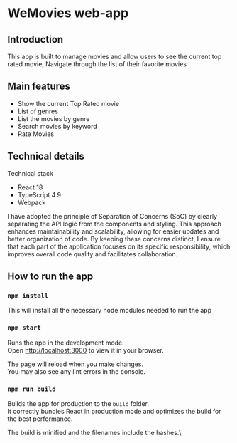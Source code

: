# WeMovies web-app


## Introduction

This app is built to manage movies and allow users to see the current top rated movie,
Navigate through the list of their favorite movies

## Main features
- Show the current Top Rated movie
- List of genres
- List the movies by genre
- Search movies by keyword
- Rate Movies

## Technical details
Technical stack
- React 18
- TypeScript 4.9 
- Webpack

I have adopted the principle of Separation of Concerns (SoC) by clearly separating 
the API logic from the components and styling. 
This approach enhances maintainability and scalability, 
allowing for easier updates and better organization of code. 
By keeping these concerns distinct, 
I ensure that each part of the application focuses on its specific responsibility, 
which improves overall code quality and facilitates collaboration.

## How to run the app

### `npm install`

This will install all the necessary node modules needed to run the app

### `npm start`
Runs the app in the development mode.\
Open [http://localhost:3000](http://localhost:3000) to view it in your browser.

The page will reload when you make changes.\
You may also see any lint errors in the console.

### `npm run build`

Builds the app for production to the `build` folder.\
It correctly bundles React in production mode and optimizes the build for the best performance.

The build is minified and the filenames include the hashes.\